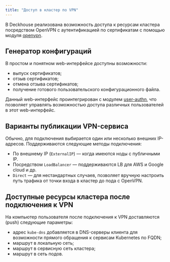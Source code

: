 ```yaml
---
title: "Доступ в кластер по VPN"
---
```


В Deckhouse реализована возможность доступа к ресурсам кластера посредством OpenVPN с аутентификацией по сертификатам с помощью модуля [openvpn](/modules/500-openvpn/).

## Генератор конфигураций
В простом и понятном web-интерфейсе доступны возможности:
- выпуск сертификатов;
- отзыв сертификатов;
- отмена отзыва сертификатов;
- получение готового пользовательского конфигурационного файла.

Данный web-интерфейс проинтегрирован с модулем [user-authn](/modules/150-user-authn/), что позволяет управлять возможностью доступа различных пользователей в этот web-интерфейс.

## Варианты публикации VPN-сервиса
Обычно, для подключения выбирается один или несколько внешних IP-адресов. Поддерживаются следующие методы подключения:
- По внешнему IP (`ExternalIP`) — когда имеются ноды с публичными IP.
- Посредством `LoadBalancer` — поддерживаются LB для AWS и Google cloud и др.
- `Direct` — для нестандартных случаев, позволяет вручную настроить путь трафика от точки входа в кластер до пода с OpenVPN.

## Доступные ресурсы кластера после подключения к VPN
На компьютер пользователя после подключения к VPN доставляются (push) следующие параметры:
- адрес `kube-dns` добавляется в DNS-серверы клиента для возможности прямого обращения к сервисам Kubernetes по FQDN;
- маршрут в локальную сеть;
- маршрут в сервисную сеть кластера;
- маршрут в сеть подов.
